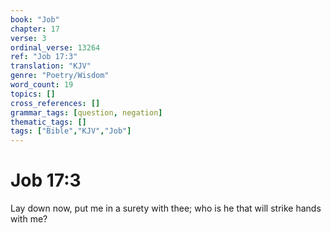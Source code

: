 ```yaml
---
book: "Job"
chapter: 17
verse: 3
ordinal_verse: 13264
ref: "Job 17:3"
translation: "KJV"
genre: "Poetry/Wisdom"
word_count: 19
topics: []
cross_references: []
grammar_tags: [question, negation]
thematic_tags: []
tags: ["Bible","KJV","Job"]
---
```


# Job 17:3

Lay down now, put me in a surety with thee; who is he that will strike hands with me?
